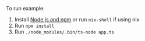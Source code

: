 To run example:
1. Install [Node.js and npm](https://docs.npmjs.com/downloading-and-installing-node-js-and-npm) or run `nix-shell` if using nix
2. Run `npm install`
3. Run `./node_modules/.bin/ts-node app.ts`

